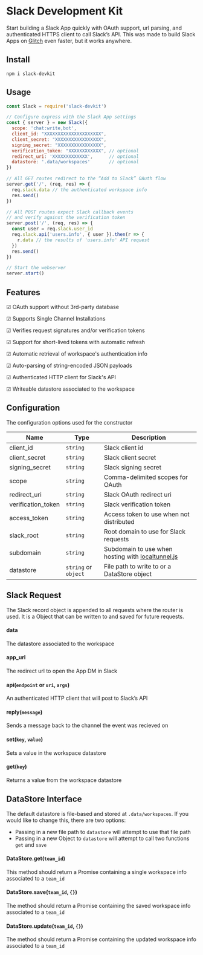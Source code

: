 # Slack Development Kit
Start building a Slack App quickly with OAuth support, url parsing, and authenticated HTTPS client to call Slack’s API. This was made to build Slack Apps on [Glitch](https://glitch.com) even faster, but it works anywhere.

## Install
```
npm i slack-devkit
```

## Usage
```javascript
const Slack = require('slack-devkit')

// Configure express with the Slack App settings
const { server } = new Slack({
  scope: 'chat:write,bot',
  client_id: "XXXXXXXXXXXXXXXXXXXXX",
  client_secret: "XXXXXXXXXXXXXXXXX",
  signing_secret: "XXXXXXXXXXXXXXXX",
  verification_token: "XXXXXXXXXXXX", // optional
  redirect_uri: 'XXXXXXXXXXXXX',      // optional
  datastore: '.data/workspaces'       // optional
})

// All GET routes redirect to the “Add to Slack” OAuth flow
server.get('/', (req, res) => {
  req.slack.data // the authenticated workspace info
  res.send()
})

// All POST routes expect Slack callback events
// and verify against the verification token
server.post('/', (req, res) => {
  const user = req.slack.user_id
  req.slack.api('users.info', { user }).then(r => {
    r.data // the results of 'users.info' API request
  })
  res.send()
})

// Start the webserver
server.start()
```

## Features
☑ OAuth support without 3rd-party database

☑ Supports Single Channel Installations

☑ Verifies request signatures and/or verification tokens

☑ Support for short-lived tokens with automatic refresh

☑ Automatic retrieval of workspace's authentication info

☑ Auto-parsing of string-encoded JSON payloads

☑ Authenticated HTTP client for Slack's API

☑ Writeable datastore associated to the workspace


## Configuration
The configuration options used for the constructor


| Name               | Type      | Description                                         
| ------------------ | --------- | ----------------------------------------------------
| client_id          | `string`  | Slack client id
| client_secret      | `string`  | Slack client secret
| signing_secret     | `string`  | Slack signing secret
| scope              | `string`  | Comma-delimited scopes for OAuth
| redirect_uri       | `string`  | Slack OAuth redirect uri
| verification_token | `string`  | Slack verification token
| access_token       | `string`  | Access token to use when not distributed
| slack_root         | `string`  | Root domain to use for Slack requests
| subdomain          | `string`  | Subdomain to use when hosting with [localtunnel.js](https://github.com/localtunnel/localtunnel)
| datastore          | `string` or `object`  | File path to write to or a DataStore object


## Slack Request
The Slack record object is appended to all requests where the router is used. It is a Object that can be written to and saved for future requests.

#### data
The datastore associated to the workspace

#### app_url
The redirect url to open the App DM in Slack

#### api(`endpoint` or `uri`, `args`)
An authenticated HTTP client that will post to Slack’s API

#### reply(`message`)
Sends a message back to the channel the event was recieved on

#### set(`key`, `value`)
Sets a value in the workspace datastore

#### get(`key`)
Returns a value from the workspace datastore


## DataStore Interface
The default datastore is file-based and stored at `.data/workspaces`. If you would like to change this, there are two options:

- Passing in a new file path to `datastore` will attempt to use that file path
- Passing in a new Object to `datastore` will attempt to call two functions `get` and `save`

#### DataStore.get(`team_id`)
This method should return a Promise containing a single workspace info associated to a `team_id`

#### DataStore.save(`team_id`, `{}`)
The method should return a Promise containing the saved workspace info associated to a `team_id`

#### DataStore.update(`team_id`, `{}`)
The method should return a Promise containing the updated workspace info associated to a `team_id`
